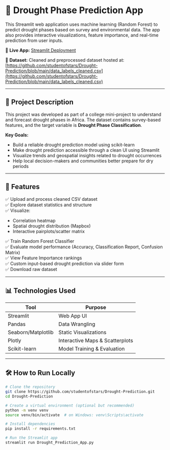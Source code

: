 # 🌾 Drought Phase Prediction App

This Streamlit web application uses machine learning (Random Forest) to predict drought phases based on survey and environmental data. The app also provides interactive visualizations, feature importance, and real-time prediction from user inputs.

🔗 **Live App:** [Streamlit Deployment](https://studentofstars-drought-prediction.streamlit.app)

📂 **Dataset:** Cleaned and preprocessed dataset hosted at:  
[https://github.com/studentofstars/Drought-Prediction/blob/main/data_labels_cleaned.csv](https://github.com/studentofstars/Drought-Prediction/blob/main/data_labels_cleaned.csv)

---

## 📌 Project Description

This project was developed as part of a college mini-project to understand and forecast drought phases in Africa. The dataset contains survey-based features, and the target variable is **Drought Phase Classification**.

**Key Goals:**
- Build a reliable drought prediction model using scikit-learn
- Make drought prediction accessible through a clean UI using Streamlit
- Visualize trends and geospatial insights related to drought occurrences
- Help local decision-makers and communities better prepare for dry periods

---

## 🚀 Features

✅ Upload and process cleaned CSV dataset  
✅ Explore dataset statistics and structure  
✅ Visualize:
- Correlation heatmap
- Spatial drought distribution (Mapbox)
- Interactive pairplots/scatter matrix  

✅ Train Random Forest Classifier  
✅ Evaluate model performance (Accuracy, Classification Report, Confusion Matrix)  
✅ View Feature Importance rankings  
✅ Custom input-based drought prediction via slider form  
✅ Download raw dataset  

---

## 📊 Technologies Used

| Tool           | Purpose                         |
|----------------|----------------------------------|
| Streamlit      | Web App UI                      |
| Pandas         | Data Wrangling                  |
| Seaborn/Matplotlib | Static Visualizations        |
| Plotly         | Interactive Maps & Scatterplots |
| Scikit-learn   | Model Training & Evaluation     |

---

## 🛠 How to Run Locally

```bash
# Clone the repository
git clone https://github.com/studentofstars/Drought-Prediction.git
cd Drought-Prediction

# Create a virtual environment (optional but recommended)
python -m venv venv
source venv/bin/activate  # on Windows: venv\Scripts\activate

# Install dependencies
pip install -r requirements.txt

# Run the Streamlit app
streamlit run Drought_Prediction_App.py
